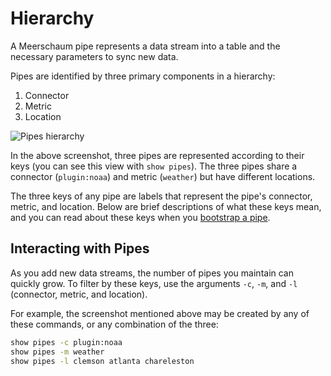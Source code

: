 # Hierarchy

A Meerschaum pipe represents a data stream into a table and the necessary parameters to sync new data.

Pipes are identified by three primary components in a hierarchy:

1. Connector
2. Metric
3. Location

![Pipes hierarchy](/assets/screenshots/weather_pipes.png)

In the above screenshot, three pipes are represented according to their keys (you can see this view with `show pipes`). The three pipes share a connector (`plugin:noaa`) and metric (`weather`) but have different locations.

The three keys of any pipe are labels that represent the pipe's connector, metric, and location. Below are brief descriptions of what these keys mean, and you can read about these keys when you [bootstrap a pipe](bootstrapping/).


## Interacting with Pipes

As you add new data streams, the number of pipes you maintain can quickly grow. To filter by these keys, use the arguments `-c`, `-m`, and `-l` (connector, metric, and location).

For example, the screenshot mentioned above may be created by any of these commands, or any combination of the three:

```bash
show pipes -c plugin:noaa
show pipes -m weather
show pipes -l clemson atlanta chareleston
```

​
